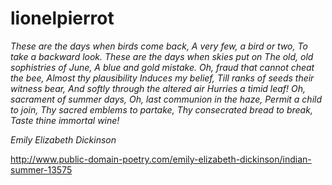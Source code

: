 # lionelpierrot
_These are the days when birds come back,
 A very few, a bird or two,
 To take a backward look.
 These are the days when skies put on
 The old, old sophistries of June,
 A blue and gold mistake.
 Oh, fraud that cannot cheat the bee,
 Almost thy plausibility
 Induces my belief,
 Till ranks of seeds their witness bear,
 And softly through the altered air
 Hurries a timid leaf!
 Oh, sacrament of summer days,
 Oh, last communion in the haze,
 Permit a child to join,
 Thy sacred emblems to partake,
 Thy consecrated bread to break,
 Taste thine immortal wine!_
    
  *Emily Elizabeth Dickinson*
    
http://www.public-domain-poetry.com/emily-elizabeth-dickinson/indian-summer-13575
